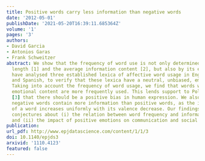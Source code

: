 ```yaml
---
title: Positive words carry less information than negative words
date: '2012-05-01'
publishDate: '2021-05-20T16:39:11.685364Z'
volume: '1'
pages: '3'
authors:
- David Garcia
- Antonios Garas
- Frank Schweitzer
abstract: We show that the frequency of word use is not only determined by the word
  length [1] and the average information content [2], but also by its emotional content.We
  have analysed three established lexica of affective word usage in English, German,
  and Spanish, to verify that these lexica have a neutral, unbiased, emotional content.
  Taking into account the frequency of word usage, we find that words with a positive
  emotional content are more frequently used. This lends support to Pollyanna hypothesis
  [3] that there should be a positive bias in human expression. We also find that
  negative words contain more information than positive words, as the informativeness
  of a word increases uniformly with its valence decrease. Our findings support earlier
  conjectures about (i) the relation between word frequency and information content,
  and (ii) the impact of positive emotions on communication and social links.
publication:
url_pdf: http://www.epjdatascience.com/content/1/1/3
doi: 10.1140/epjds3
arxivid: '1110.4123'
featured: false
---
```

